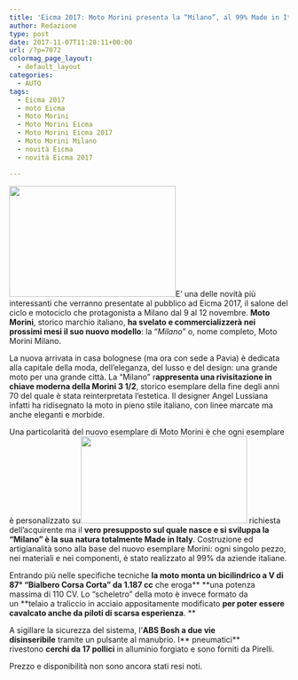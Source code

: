 ```yaml
---
title: 'Eicma 2017: Moto Morini presenta la “Milano”, al 99% Made in Italy'
author: Redazione
type: post
date: 2017-11-07T11:28:11+00:00
url: /?p=7072
colormag_page_layout:
  - default_layout
categories:
  - AUTO
tags:
  - Eicma 2017
  - moto Eicma
  - Moto Morini
  - Moto Morini Eicma
  - Moto Morini Eicma 2017
  - Moto Morini Milano
  - novità Eicma
  - novità Eicma 2017

---
```

<img decoding="async" loading="lazy" class="size-medium wp-image-7074 alignleft" src="https://progressonline.it/wp-content/uploads/2017/11/milano-4-300x200.jpg" alt="" width="300" height="200" />E&#8217; una delle novità più interessanti che verranno presentate al pubblico ad Eicma 2017, il salone del ciclo e motociclo che protagonista a Milano dal 9 al 12 novembre. **Moto Morini**, storico marchio italiano, **ha svelato e commercializzerà nei prossimi mesi il suo nuovo modello**: la &#8220;_Milano_&#8221; o, nome completo, Moto Morini Milano.

La nuova arrivata in casa bolognese (ma ora con sede a Pavia) è dedicata alla capitale della moda, dell&#8217;eleganza, del lusso e del design: una grande moto per una grande città. La &#8220;Milano&#8221; r**appresenta una rivisitazione in chiave moderna della Morini 3 1/2**, storico esemplare della fine degli anni 70 del quale è stata reinterpretata l&#8217;estetica. Il designer Angel Lussiana infatti ha ridisegnato la moto in pieno stile italiano, con linee marcate ma anche eleganti e morbide.

Una particolarità del nuovo esemplare di Moto Morini è che ogni esemplare è personalizzato su<img decoding="async" loading="lazy" class="alignnone size-medium wp-image-7076 alignright" src="https://progressonline.it/wp-content/uploads/2017/11/mm-milano-ap-300x157.jpg" alt="" width="300" height="157" /> richiesta dell&#8217;acquirente ma il **vero presupposto sul quale nasce e si sviluppa la &#8220;Milano&#8221; è la sua natura totalmente Made in Italy**. Costruzione ed artigianalità sono alla base del nuovo esemplare Morini: ogni singolo pezzo, nei materiali e nei componenti, è stato realizzato al 99% da aziende italiane.

Entrando più nelle specifiche tecniche **la moto monta un bicilindrico a V di 87° “Bialbero Corsa Corta” da 1.187 cc** che eroga** **una potenza massima di 110 CV. Lo “scheletro” della moto è invece formato da un **telaio a traliccio in acciaio appositamente modificato **per poter essere cavalcato anche da piloti di scarsa esperienza**. **

A sigillare la sicurezza del sistema, l&#8217;**ABS Bosh a due vie disinseribile** tramite un pulsante al manubrio. I** pneumatici**  rivestono **cerchi da 17 pollici** in alluminio forgiato e sono forniti da Pirelli.

Prezzo e disponibilità non sono ancora stati resi noti.